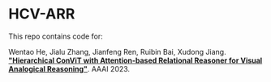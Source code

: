 # HCV-ARR
This repo contains code for: 

Wentao He, Jialu Zhang, Jianfeng Ren, Ruibin Bai, Xudong Jiang. [**"Hierarchical ConViT with Attention-based Relational Reasoner for Visual Analogical Reasoning"**](). AAAI 2023. 


